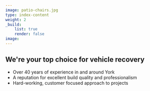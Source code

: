 ```yaml
---
image: patio-chairs.jpg
type: index-content
weight: 2
_build:
    list: true
    render: false
image:
---
```


## We're your **top choice** for vehicle recovery

+ Over 40 years of experience in and around York
+ A reputation for excellent build quality and professionalism
+ Hard-working, customer focused approach to projects


